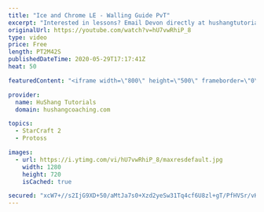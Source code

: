 ```yaml
---
title: "Ice and Chrome LE - Walling Guide PvT"
excerpt: "Interested in lessons? Email Devon directly at hushangtutorials@outlook.com ------------------------------------------------------------------------------------------------------- Want to support HuShang Tutorials directly? Patreon is a website where you can contribute a monthly donation that will help"
originalUrl: https://youtube.com/watch?v=hU7vwRhiP_8
type: video
price: Free
length: PT2M42S
publishedDateTime: 2020-05-29T17:17:41Z
heat: 50

featuredContent: "<iframe width=\"800\" height=\"500\" frameborder=\"0\" src=\"https://www.youtube.com/embed/hU7vwRhiP_8\" allow=\"accelerometer; autoplay; encrypted-media; gyroscope; picture-in-picture\" allowfullscreen></iframe>"

provider:
  name: HuShang Tutorials
  domain: hushangcoaching.com

topics:
  - StarCraft 2
  - Protoss

images:
  - url: https://i.ytimg.com/vi/hU7vwRhiP_8/maxresdefault.jpg
    width: 1280
    height: 720
    isCached: true

secured: "xcW7+//s2IjG9XD+50/aMtJa7s0+Xzd2yeSw31Tq4cf6U8zl+gT/PfHVSr/vKMf228NgjVOwnJvjSFoUu+Lg+yqGKh88yYb5jQgu80P66jc3cp+CX42suoG5jwLt0gXYzMkPbHaI2MMQ71rkZ/vAmL3CY73cinr5QIs7M05bcbbHC8Zn2CMC7j7YaEVbyxWHIm2NKjPn527EcgPNVa1jgPiWfpfDIePTEHiDzOSVYdAk1RAELvle7J81JsmZ89l8v61nDCF0jjjWHg3qf/GhjvDHpVTIVHBi3GyUf5c1eDwQ2YCF+Wc/cQDnzRkp/rCdsovnzD+4LgbEg6+UNnuLv6iceyUWMVlu8a3RDVmVxoGi/lSPeSxnHYk+G1ueTCf5bNaI9dcwUettOXooZcan92oEheUfS9wwsIinID1VFKA=;I/GwE14z7Hg2rMuxpkldQQ=="
---
```



